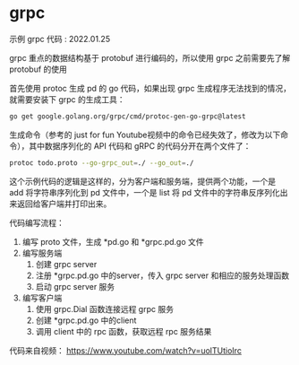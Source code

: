 # grpc

示例 grpc 代码 : 2022.01.25

grpc 重点的数据结构基于 protobuf 进行编码的，所以使用 grpc 之前需要先了解 protobuf 的使用

首先使用 protoc 生成 pd 的 go 代码，如果出现 grpc 生成程序无法找到的情况，就需要安装下 grpc 的生成工具：
```bash
go get google.golang.org/grpc/cmd/protoc-gen-go-grpc@latest
```
生成命令（参考的 just for fun Youtube视频中的命令已经失效了，修改为以下命令），其中数据序列化的 API 代码和 gRPC 的代码分开在两个文件了：
```bash
protoc todo.proto --go-grpc_out=./ --go_out=./
```

这个示例代码的逻辑是这样的，分为客户端和服务端，提供两个功能，一个是 add 将字符串序列化到 pd 文件中，一个是 list 将 pd 文件中的字符串反序列化出来返回给客户端并打印出来。

代码编写流程：

1. 编写 proto 文件，生成 *pd.go 和 *grpc.pd.go 文件
2. 编写服务端
   1. 创建 grpc server
   2. 注册 *grpc.pd.go 中的server，传入 grpc server 和相应的服务处理函数
   3. 启动 grpc server 服务
3. 编写客户端
   1. 使用 grpc.Dial 函数连接远程 grpc 服务
   2. 创建 *grpc.pd.go 中的client
   3. 调用 client 中的 rpc 函数，获取远程 rpc 服务结果

代码来自视频： https://www.youtube.com/watch?v=uolTUtioIrc
